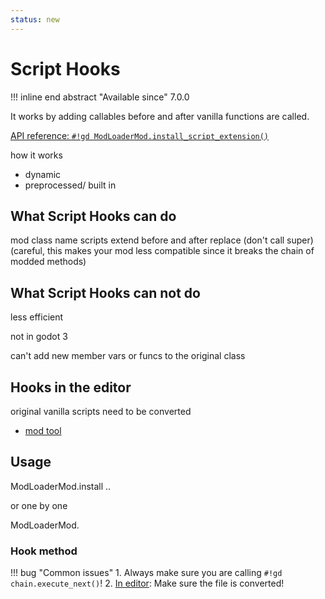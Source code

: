 ```yaml
---
status: new
---
```


# Script Hooks

!!! inline end abstract "Available since" 
    7.0.0

It works by adding callables before and after vanilla functions are called. 

[API reference: `#!gd ModLoaderMod.install_script_extension()`](../../api/mod_loader_mod.md#method-install_script_extension)

how it works
- dynamic
- preprocessed/ built in

## What Script Hooks __can__ do

mod class name scripts
extend before and after 
replace (don't call super) (careful, this makes your mod less compatible since it breaks the chain of modded methods)


## What Script Hooks can __not__ do

less efficient

not in godot 3

can't add new member vars or funcs to the original class

## Hooks in the editor

original vanilla scripts need to be converted
- [mod tool](tools/mod_tool.md)

## Usage

ModLoaderMod.install ..

or one by one

ModLoaderMod.

### Hook method

!!! bug "Common issues"
    1. Always make sure you are calling `#!gd chain.execute_next()`!
    2. [In editor](#hooks-in-the-editor): Make sure the file is converted!

